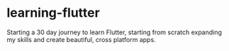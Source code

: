 # learning-flutter
Starting a 30 day journey to learn Flutter, starting from scratch expanding my skills and create beautiful, cross platform apps.
